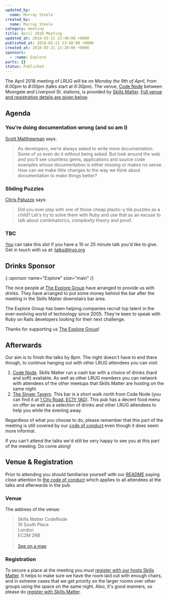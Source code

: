 ```yaml
---
updated_by:
  name: Murray Steele
created_by:
  name: Murray Steele
category: meeting
title: April 2018 Meeting
updated_at: 2018-03-21 23:40:00 +0000
published_at: 2018-03-21 23:40:00 +0000
created_at: 2018-03-21 23:20:00 +0000
sponsors:
  - :name: Explore
parts: {}
status: Published
---
```


The April 2018 meeting of LRUG will be on *Monday the 9th of April*,
from _6:00pm_ to _8:00pm_ (talks start at _6:30pm_).  The venue, [Code
Node][skills-matter-venue] between Moorgate and Liverpool St. stations,
is provided by [Skills Matter](http://www.skillsmatter.com).  [Full venue
and registration details are given below](#april18registration).

Agenda
------

### You’re doing documentation wrong (and so am I)

[Scott Matthewman](https://twitter.com/scottm) says:

> As developers, we’re always asked to write more documentation. Some of us
> even do it without being asked. But look around the web and you’ll see
> countless gems, applications and source code examples whose documentation
> is either missing or makes no sense. How can we make little changes to the
> way we think about documentation to make things better?

### Sliding Puzzles

[Chris Patuzzo](https://twitter.com/chrispatuzzo) says:

> Did you ever play with one of those cheap plastic-y tile puzzles as a
> child? Let's try to solve them with Ruby and use that as an excuse to talk
> about combinatorics, complexity theory and proof.

### TBC

[You](mailto:talks@lrug.org) can take this slot if you have a 10 or 25 minute
talk you'd like to give.  Get in touch with us at: [talks@lrug.org](mailto:talks@lrug.org)

Drinks Sponsor
--------------

{::sponsor name="Explore" size="main" /}

The nice people at [The Explore Group](https://www.explore-group.com/)
have arranged to provide us with drinks. They have arranged to put
some money behind the bar after the meeting in the Skills Matter
downstairs bar area.

The Explore Group has been helping companies recruit top talent in the
ever-evolving world of technology since 2005. They're keen to speak
with Ruby on Rails developers looking for their next challenge.

Thanks for supporting us [The Explore Group](https://www.explore-group.com/)!

Afterwards
----------

Our aim is to finish the talks by 8pm. The night doesn't have to end there
though, to continue hanging out with other LRUG attendees you can visit:

1. [Code Node][skills-matter-venue].  Skills Matter run a cash bar with a
   choice of drinks (hard and soft) available.  As well as other LRUG members
   you can network with attendees of the other meetups that Skills Matter are
   hosting on the same night.
2. [The Singer Tavern](http://singertavern.com/).  This bar is a short walk
   north from Code Node (you can find it at [1 City Road, EC1Y
   1AG](https://goo.gl/maps/w9kPu)).  This pub has a decent food menu on offer
   as well as a selection of drinks and other LRUG attendees to help you
   while the evening away.

Regardless of what you choose to do, please remember that this part of the
meeting is still covered by our [code of
conduct](http://readme.lrug.org/#code-of-conduct) even though it does seem more
informal.

If you can't attend the talks we'd still be very happy to see you at this part
of the meeting.  Do come along!

Venue & Registration <a name="april18registration">&nbsp;</a>
-----------------------------------------------------------

Prior to attending you should familiarise yourself with our
[README](http://readme.lrug.org/) paying close attention to [the code of
conduct](http://readme.lrug.org/#code-of-conduct) which applies to
all attendees at the talks and afterwards in the pub.

### Venue

The address of the venue:

> Skills Matter CodeNode<br/>10 South Place<br/>London<br/>EC2M 2RB<br/><br/>[See on a map](https://goo.gl/maps/ONJT4)

### Registration

To secure a place at the meeting you *must* [register with our hosts
Skills Matter][skills-matter-event].  It helps to
make sure we have the room laid out with enough chairs, and in extreme cases
that we get priority on the larger rooms over other groups using the space on
the same night.  Also, it's good manners, so please do [register with Skills
Matter][skills-matter-event].

[skills-matter-venue]: https://skillsmatter.com/locations/264-skills-matter-codenode
[skills-matter-event]: https://skillsmatter.com/meetups/10795-london-ruby-user-group-april
